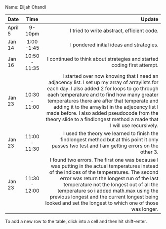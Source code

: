Name: Elijah Chandl

| Date    |     Time      |                                                                                                                                                                                                                                                                                                                                                                                                                 Update |
|:--------|:-------------:|-----------------------------------------------------------------------------------------------------------------------------------------------------------------------------------------------------------------------------------------------------------------------------------------------------------------------------------------------------------------------------------------------------------------------:|
| April 5 |    9-10pm     |                                                                                                                                                                                                                                                                                                                                                                             I tried to write abstract, efficient code. |
| Jan 14  |  1:00 -1:45   |                                                                                                                                                                                                                                                                                                                                                                               I pondered initial ideas and strategies. |
| Jan 16  | 10:50 - 11:35 |                                                                                                                                                                                                                                                                                                                                                I continued to think about strategies and started coding first attempt. |
| Jan 23  | 10:30 - 11:00 | I started over now knowing that I need an adjacency list. I set up my array of arraylists for each day. I also added 2 for loops to go through each temperature and to find how many greater temperatures there are after that temperate and adding it to the arraylist in the adjecency list I made before. I also added pseudocode from the theory slide to a findlongest method a made that I will use recursively. |
| Jan 23  | 11:00 - 11:30 |                                                                                                                                                                                                                                                                        I used the theory we learned to finish the findlongest method but at this point it only passes two test and I am getting errors on the other 3. |
| Jan 23  | 11:30 - 12:00 |                            I found two errors. The first one was because I was putting in the actual temperatures instead of the indices of the temperatures. The second error was return the longest run of the last temperature not the longest out of all the temperature so i added math.max using the previous longest and the current longest being looked and set the longest to which one of those was longer. |


To add a new row to the table, click into a cell and then hit shift-enter.